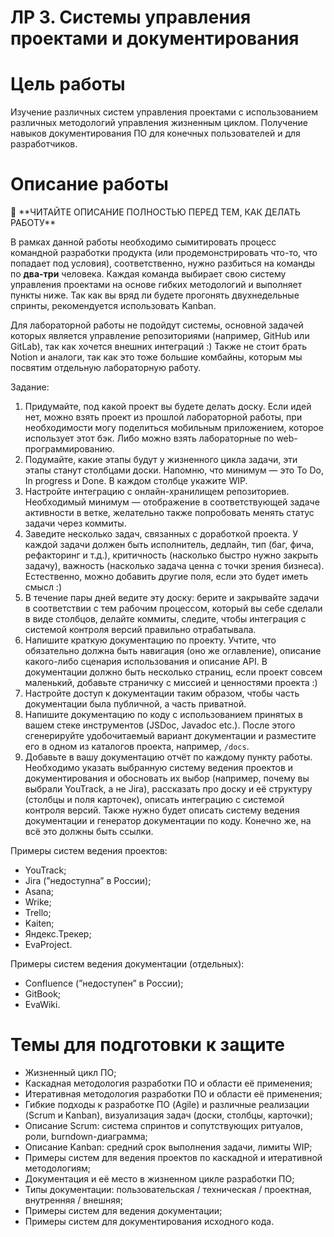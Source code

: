 # ЛР 3. Системы управления проектами и документирования

# Цель работы

Изучение различных систем управления проектами с использованием различных методологий управления жизненным циклом. Получение навыков документирования ПО для конечных пользователей и для разработчиков.

# Описание работы

<aside>
🤡 **ЧИТАЙТЕ ОПИСАНИЕ ПОЛНОСТЬЮ ПЕРЕД ТЕМ, КАК ДЕЛАТЬ РАБОТУ**

</aside>

В рамках данной работы необходимо сымитировать процесс командной разработки продукта (или продемонстрировать что-то, что попадает под условия), соответственно, нужно разбиться на команды по **два-три** человека. Каждая команда выбирает свою систему управления проектами на основе гибких методологий и выполняет пункты ниже. Так как вы вряд ли будете прогонять двухнедельные спринты, рекомендуется использовать Kanban.

Для лабораторной работы не подойдут системы, основной задачей которых является управление репозиториями (например, GitHub или GitLab), так как хочется внешних интеграций :) Также не стоит брать Notion и аналоги, так как это тоже большие комбайны, которым мы посвятим отдельную лабораторную работу.

Задание:

1. Придумайте, под какой проект вы будете делать доску. Если идей нет, можно взять проект из прошлой лабораторной работы, при необходимости могу поделиться мобильным приложением, которое использует этот бэк. Либо можно взять лабораторные по web-программированию.
2. Подумайте, какие этапы будут у жизненного цикла задачи, эти этапы станут столбцами доски. Напомню, что минимум — это To Do, In progress и Done. В каждом столбце укажите WIP.
3. Настройте интеграцию с онлайн-хранилищем репозиториев. Необходимый минимум — отображение в соответствующей задаче активности в ветке, желательно также попробовать менять статус задачи через коммиты.
4. Заведите несколько задач, связанных с доработкой проекта. У каждой задачи должен быть исполнитель, дедлайн, тип (баг, фича, рефакторинг и т.д.), критичность (насколько быстро нужно закрыть задачу), важность (насколько задача ценна с точки зрения бизнеса). Естественно, можно добавить другие поля, если это будет иметь смысл :)
5. В течение пары дней ведите эту доску: берите и закрывайте задачи в соответствии с тем рабочим процессом, который вы себе сделали в виде столбцов, делайте коммиты, следите, чтобы интеграция с системой контроля версий правильно отрабатывала.
6. Напишите краткую документацию по проекту. Учтите, что обязательно должна быть навигация (оно же оглавление), описание какого-либо сценария использования и описание API. В документации должно быть несколько страниц, если проект совсем маленький, добавьте страничку с миссией и ценностями проекта :)
7. Настройте доступ к документации таким образом, чтобы часть документации была публичной, а часть приватной.
8. Напишите документацию по коду с использованием принятых в вашем стеке инструментов (JSDoc, Javadoc etc.). После этого сгенерируйте удобочитаемый вариант документации и разместите его в одном из каталогов проекта, например, `/docs`.
9. Добавьте в вашу документацию отчёт по каждому пункту работы. Необходимо указать выбранную систему ведения проектов и документирования и обосновать их выбор (например, почему вы выбрали YouTrack, а не Jira), рассказать про доску и её структуру (столбцы и поля карточек), описать интеграцию с системой контроля версий. Также нужно будет описать систему ведения документации и генератор документации по коду. Конечно же, на всё это должны быть ссылки.

Примеры систем ведения проектов:

- YouTrack;
- Jira (”недоступна” в России);
- Asana;
- Wrike;
- Trello;
- Kaiten;
- Яндекс.Трекер;
- EvaProject.

Примеры систем ведения документации (отдельных):

- Confluence (”недоступен” в России);
- GitBook;
- EvaWiki.

# Темы для подготовки к защите

- Жизненный цикл ПО;
- Каскадная методология разработки ПО и области её применения;
- Итеративная методология разработки ПО и области её применения;
- Гибкие подходы к разработке ПО (Agile) и различные реализации (Scrum и Kanban), визуализация задач (доски, столбцы, карточки);
- Описание Scrum: система спринтов и сопутствующих ритуалов, роли, burndown-диаграмма;
- Описание Kanban: средний срок выполнения задачи, лимиты WIP;
- Примеры систем для ведения проектов по каскадной и итеративной методологиям;
- Документация и её место в жизненном цикле разработки ПО;
- Типы документации: пользовательская / техническая / проектная, внутренняя / внешняя;
- Примеры систем для ведения документации;
- Примеры систем для документирования исходного кода.